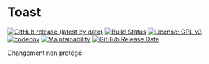 # Toast

[![GitHub release (latest by date)](https://img.shields.io/github/v/release/madoci/toast.svg)](https://github.com/madoci/toast/releases)
[![Build Status](https://travis-ci.org/madoci/toast.svg?branch=master)](https://travis-ci.org/madoci/toast)
[![License: GPL v3](https://img.shields.io/badge/License-GPLv3-blue.svg)](https://www.gnu.org/licenses/gpl-3.0)
[![codecov](https://codecov.io/gh/madoci/toast/branch/master/graph/badge.svg)](https://codecov.io/gh/madoci/toast)
[![Maintainability](https://api.codeclimate.com/v1/badges/2c48183fe0f95fff3d9f/maintainability)](https://codeclimate.com/github/madoci/toast/maintainability)
[![GitHub Release Date](https://img.shields.io/github/release-date/madoci/toast.svg)](https://github.com/madoci/toast/releases)

Changement non protégé

